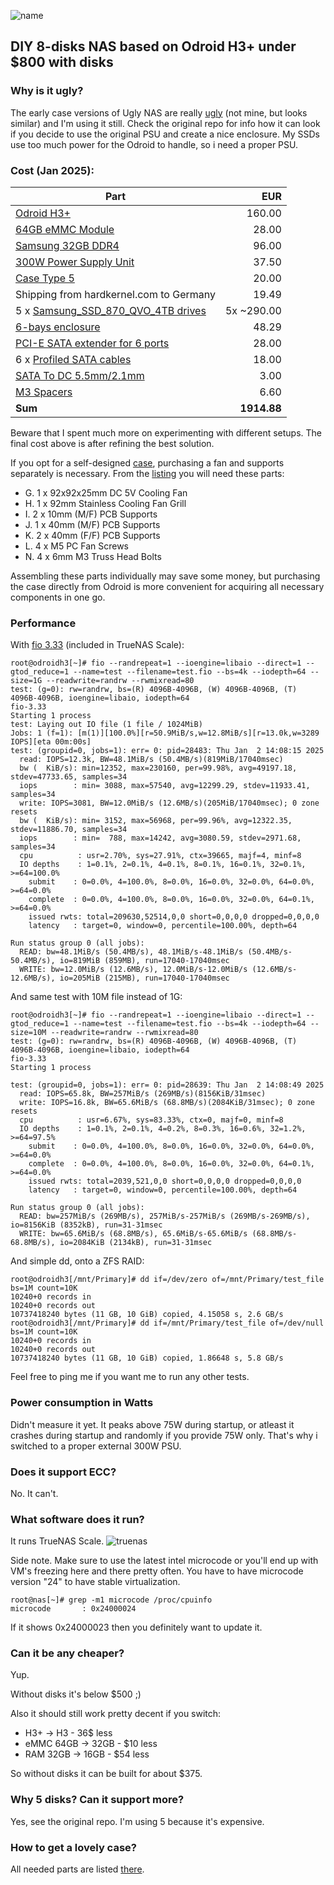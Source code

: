 ![name](ugly.png)

## DIY 8-disks NAS based on Odroid H3+ under $800 with disks

### Why is it ugly?

The early case versions of Ugly NAS are really [ugly](/ugly) (not mine, but looks similar) and I'm using it still. Check the original repo for info how it can look if you decide to use the original PSU and create a nice enclosure. My SSDs use too much power for the Odroid to handle, so i need a proper PSU.

### Cost (Jan 2025):

| Part  | EUR  |
|-------|--------:|
| [Odroid H3+](https://www.hardkernel.com/shop/odroid-h3-plus/) | 160.00 |
| [64GB eMMC Module](https://www.hardkernel.com/shop/64gb-emmc-module-h2/) | 28.00 |
| [Samsung 32GB DDR4](https://www.hardkernel.com/shop/samsung-32gb-ddr4-pc4-25600-so-dimm/) | 96.00 |
| [300W Power Supply Unit](https://www.reichelt.de/de/de/shop/produkt/psu_argus_tfx-300w-268757?PROVID=2378) | 37.50 |
| [Case Type 5](https://www.hardkernel.com/shop/odroid-h3-case-type-5/) | 20.00 |
| Shipping from hardkernel.com to Germany | 19.49 |
| 5 x [Samsung_SSD_870_QVO_4TB drives](https://www.mindfactory.de/product_info.php/4TB-Samsung-SSD-870-QVO-2-5Zoll--6-4cm--SATA-6Gb-s-3D-NAND-QLC--MZ-77Q4_1370758.html) | 5x ~290.00 |
| [6-bays enclosure](https://aliexpress.com/item/32921898033.html) | 48.29 |
| [PCI-E SATA extender for 6 ports](https://www.amazon.de/dp/B0BWHDPZ7D) | 28.00 |
| 6 x [Profiled SATA cables](https://www.amazon.de/dp/B0053JNMKI) | 18.00 |
| [SATA To DC 5.5mm/2.1mm](https://www.aliexpress.com/item/1005005425212413.html) | 3.00 |
| [M3 Spacers](https://www.aliexpress.com/item/1005005816515964.html) | 6.60 |
| **Sum** | **1914.88** | 

Beware that I spent much more on experimenting with different setups. The final cost above is after refining the best solution.

If you opt for a self-designed [case](/case), purchasing a fan and supports separately is necessary.
From the [listing](https://www.hardkernel.com/shop/odroid-h3-case-type-5/) you will need these parts:

* G. 1 x 92x92x25mm DC 5V Cooling Fan
* H. 1 x 92mm Stainless Cooling Fan Grill
* I. 2 x 10mm (M/F) PCB Supports
* J. 1 x 40mm (M/F) PCB Supports
* K. 2 x 40mm (F/F) PCB Supports
* L. 4 x M5 PC Fan Screws
* N. 4 x 6mm M3 Truss Head Bolts

Assembling these parts individually may save some money, but purchasing the case directly from Odroid is more convenient for acquiring all necessary components in one go.

### Performance

With [fio 3.33](https://github.com/axboe/fio) (included in TrueNAS Scale):

    root@odroidh3[~]# fio --randrepeat=1 --ioengine=libaio --direct=1 --gtod_reduce=1 --name=test --filename=test.fio --bs=4k --iodepth=64 --size=1G --readwrite=randrw --rwmixread=80
    test: (g=0): rw=randrw, bs=(R) 4096B-4096B, (W) 4096B-4096B, (T) 4096B-4096B, ioengine=libaio, iodepth=64
    fio-3.33
    Starting 1 process
    test: Laying out IO file (1 file / 1024MiB)
    Jobs: 1 (f=1): [m(1)][100.0%][r=50.9MiB/s,w=12.8MiB/s][r=13.0k,w=3289 IOPS][eta 00m:00s]
    test: (groupid=0, jobs=1): err= 0: pid=28483: Thu Jan  2 14:08:15 2025
      read: IOPS=12.3k, BW=48.1MiB/s (50.4MB/s)(819MiB/17040msec)
      bw (  KiB/s): min=12352, max=230160, per=99.98%, avg=49197.18, stdev=47733.65, samples=34
      iops        : min= 3088, max=57540, avg=12299.29, stdev=11933.41, samples=34
      write: IOPS=3081, BW=12.0MiB/s (12.6MB/s)(205MiB/17040msec); 0 zone resets
      bw (  KiB/s): min= 3152, max=56968, per=99.96%, avg=12322.35, stdev=11886.70, samples=34
      iops        : min=  788, max=14242, avg=3080.59, stdev=2971.68, samples=34
      cpu          : usr=2.70%, sys=27.91%, ctx=39665, majf=4, minf=8
      IO depths    : 1=0.1%, 2=0.1%, 4=0.1%, 8=0.1%, 16=0.1%, 32=0.1%, >=64=100.0%
        submit    : 0=0.0%, 4=100.0%, 8=0.0%, 16=0.0%, 32=0.0%, 64=0.0%, >=64=0.0%
        complete  : 0=0.0%, 4=100.0%, 8=0.0%, 16=0.0%, 32=0.0%, 64=0.1%, >=64=0.0%
        issued rwts: total=209630,52514,0,0 short=0,0,0,0 dropped=0,0,0,0
        latency   : target=0, window=0, percentile=100.00%, depth=64

    Run status group 0 (all jobs):
      READ: bw=48.1MiB/s (50.4MB/s), 48.1MiB/s-48.1MiB/s (50.4MB/s-50.4MB/s), io=819MiB (859MB), run=17040-17040msec
      WRITE: bw=12.0MiB/s (12.6MB/s), 12.0MiB/s-12.0MiB/s (12.6MB/s-12.6MB/s), io=205MiB (215MB), run=17040-17040msec

And same test with 10M file instead of 1G:

    root@odroidh3[~]# fio --randrepeat=1 --ioengine=libaio --direct=1 --gtod_reduce=1 --name=test --filename=test.fio --bs=4k --iodepth=64 --size=10M --readwrite=randrw --rwmixread=80
    test: (g=0): rw=randrw, bs=(R) 4096B-4096B, (W) 4096B-4096B, (T) 4096B-4096B, ioengine=libaio, iodepth=64
    fio-3.33
    Starting 1 process

    test: (groupid=0, jobs=1): err= 0: pid=28639: Thu Jan  2 14:08:49 2025
      read: IOPS=65.8k, BW=257MiB/s (269MB/s)(8156KiB/31msec)
      write: IOPS=16.8k, BW=65.6MiB/s (68.8MB/s)(2084KiB/31msec); 0 zone resets
      cpu          : usr=6.67%, sys=83.33%, ctx=0, majf=0, minf=8
      IO depths    : 1=0.1%, 2=0.1%, 4=0.2%, 8=0.3%, 16=0.6%, 32=1.2%, >=64=97.5%
        submit    : 0=0.0%, 4=100.0%, 8=0.0%, 16=0.0%, 32=0.0%, 64=0.0%, >=64=0.0%
        complete  : 0=0.0%, 4=100.0%, 8=0.0%, 16=0.0%, 32=0.0%, 64=0.1%, >=64=0.0%
        issued rwts: total=2039,521,0,0 short=0,0,0,0 dropped=0,0,0,0
        latency   : target=0, window=0, percentile=100.00%, depth=64

    Run status group 0 (all jobs):
      READ: bw=257MiB/s (269MB/s), 257MiB/s-257MiB/s (269MB/s-269MB/s), io=8156KiB (8352kB), run=31-31msec
      WRITE: bw=65.6MiB/s (68.8MB/s), 65.6MiB/s-65.6MiB/s (68.8MB/s-68.8MB/s), io=2084KiB (2134kB), run=31-31msec

And simple dd, onto a ZFS RAID:

    root@odroidh3[/mnt/Primary]# dd if=/dev/zero of=/mnt/Primary/test_file bs=1M count=10K
    10240+0 records in
    10240+0 records out
    10737418240 bytes (11 GB, 10 GiB) copied, 4.15058 s, 2.6 GB/s
    root@odroidh3[/mnt/Primary]# dd if=/mnt/Primary/test_file of=/dev/null bs=1M count=10K
    10240+0 records in
    10240+0 records out
    10737418240 bytes (11 GB, 10 GiB) copied, 1.86648 s, 5.8 GB/s

Feel free to ping me if you want me to run any other tests.

### Power consumption in Watts

Didn't measure it yet. It peaks above 75W during startup, or atleast it crashes during startup and randomly if you provide 75W only. That's why i switched to a proper external 300W PSU.

### Does it support ECC?

No. It can't.

### What software does it run?

It runs TrueNAS Scale.
![truenas](truenas.png)

Side note. Make sure to use the latest intel microcode or you'll end up with VM's freezing here and there pretty often.
You have to have microcode version "24" to have stable virtualization.

    root@nas[~]# grep -m1 microcode /proc/cpuinfo 
    microcode       : 0x24000024

If it shows 0x24000023 then you definitely want to update it.

### Can it be any cheaper?

Yup.

Without disks it's below $500 ;)

Also it should still work pretty decent if you switch:
  * H3+ -> H3 - 36$ less
  * eMMC 64GB -> 32GB - $10 less
  * RAM 32GB -> 16GB - $54 less

So without disks it can be built for about $375.

### Why 5 disks? Can it support more?

Yes, see the original repo. I'm using 5 because it's expensive.

### How to get a lovely case?

All needed parts are listed [there](https://github.com/fenio/ugly-nas/case).
